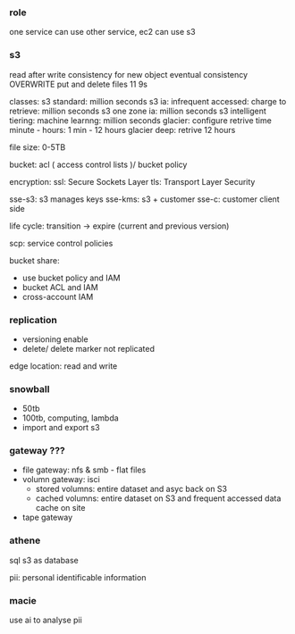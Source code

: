### role
one service can use other service, ec2 can use s3

### s3
read after write consistency for new object
eventual consistency OVERWRITE put and delete files
11 9s

classes:
s3 standard: million seconds
s3 ia: infrequent accessed: charge to retrieve: million seconds
s3 one zone ia: million seconds
s3 intelligent tiering: machine learnng: million seconds
glacier: configure retrive time minute - hours: 1 min - 12 hours
glacier deep: retrive 12 hours 

file size: 0-5TB

bucket: acl ( access control lists )/ bucket policy

encryption: 
ssl: Secure Sockets Layer 
tls: Transport Layer Security

sse-s3: s3 manages keys
sse-kms: s3 + customer
sse-c: customer
client side

life cycle: transition -> expire (current and previous version)

scp: service control policies

bucket share:
- use bucket policy and IAM
- bucket ACL and IAM
- cross-account IAM

### replication
- versioning enable
- delete/ delete marker not replicated 

edge location: read and write

### snowball
- 50tb
- 100tb, computing, lambda
- import and export s3

### gateway ???
- file gateway: nfs & smb - flat files
- volumn gateway: isci
  - stored volumns: entire dataset and asyc back on S3
  - cached volumns: entire dataset on S3 and frequent accessed data cache on site
- tape gateway

### athene
sql s3 as database

pii: personal identificable information

### macie
use ai to analyse pii
